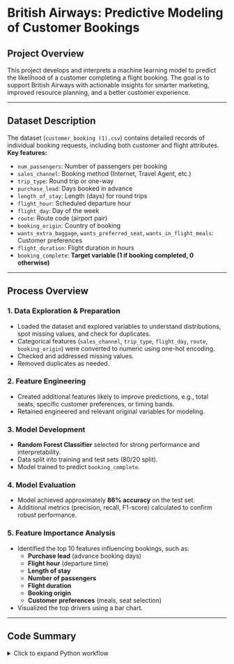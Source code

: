 # British Airways: Predictive Modeling of Customer Bookings

## Project Overview

This project develops and interprets a machine learning model to predict the likelihood of a customer completing a flight booking. The goal is to support British Airways with actionable insights for smarter marketing, improved resource planning, and a better customer experience.

---

## Dataset Description

The dataset (`customer_booking (1).csv`) contains detailed records of individual booking requests, including both customer and flight attributes.  
**Key features:**
- `num_passengers`: Number of passengers per booking
- `sales_channel`: Booking method (Internet, Travel Agent, etc.)
- `trip_type`: Round trip or one-way
- `purchase_lead`: Days booked in advance
- `length_of_stay`: Length (days) for round trips
- `flight_hour`: Scheduled departure hour
- `flight_day`: Day of the week
- `route`: Route code (airport pair)
- `booking_origin`: Country of booking
- `wants_extra_baggage`, `wants_preferred_seat`, `wants_in_flight_meals`: Customer preferences
- `flight_duration`: Flight duration in hours
- `booking_complete`: **Target variable (1 if booking completed, 0 otherwise)**

---

## Process Overview

### 1. Data Exploration & Preparation

- Loaded the dataset and explored variables to understand distributions, spot missing values, and check for duplicates.
- Categorical features (`sales_channel`, `trip_type`, `flight_day`, `route`, `booking_origin`) were converted to numeric using one-hot encoding.
- Checked and addressed missing values.
- Removed duplicates as needed.

### 2. Feature Engineering

- Created additional features likely to improve predictions, e.g., total seats, specific customer preferences, or timing bands.
- Retained engineered and relevant original variables for modeling.

### 3. Model Development

- **Random Forest Classifier** selected for strong performance and interpretability.
- Data split into training and test sets (80/20 split).
- Model trained to predict `booking_complete`.

### 4. Model Evaluation

- Model achieved approximately **86% accuracy** on the test set.
- Additional metrics (precision, recall, F1-score) calculated to confirm robust performance.

### 5. Feature Importance Analysis

- Identified the top 10 features influencing bookings, such as:
  - **Purchase lead** (advance booking days)
  - **Flight hour** (departure time)
  - **Length of stay**
  - **Number of passengers**
  - **Flight duration**
  - **Booking origin**
  - **Customer preferences** (meals, seat selection)
- Visualized the top drivers using a bar chart.

---

## Code Summary

<details>
<summary>Click to expand Python workflow</summary>

```python
# 1. Data Loading & Exploration
import pandas as pd
df = pd.read_csv("customer_booking (1).csv", encoding="ISO-8859-1")
print(df.info())
print(df.head())

# 2. Data Cleaning
df = df.drop_duplicates()
df = df.fillna(df.median(numeric_only=True))

# 3. Feature Engineering & Encoding
cat_cols = ['sales_channel', 'trip_type', 'flight_day', 'route', 'booking_origin']
df_encoded = pd.get_dummies(df, columns=cat_cols, drop_first=True)

X = df_encoded.drop('booking_complete', axis=1)
y = df_encoded['booking_complete']

# 4. Train/Test Split
from sklearn.model_selection import train_test_split
X_train, X_test, y_train, y_test = train_test_split(X, y, test_size=0.2, random_state=42)

# 5. Random Forest Model
from sklearn.ensemble import RandomForestClassifier
rf = RandomForestClassifier(n_estimators=100, random_state=42)
rf.fit(X_train, y_train)

# 6. Evaluation
from sklearn.metrics import accuracy_score, classification_report
y_pred = rf.predict(X_test)
print("Accuracy:", accuracy_score(y_test, y_pred))
print(classification_report(y_test, y_pred))

# 7. Feature Importance
import matplotlib.pyplot as plt
import numpy as np
importances = rf.feature_importances_
indices = np.argsort(importances)[-10:][::-1]
features = X.columns[indices]
plt.figure(figsize=(10,5))
plt.barh(features, importances[indices])
plt.xlabel('Importance')
plt.title('Top 10 Feature Importances')
plt.gca().invert_yaxis()
plt.show()


